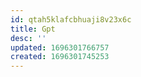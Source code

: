 ```yaml
---
id: qtah5klafcbhuaji8v23x6c
title: Gpt
desc: ''
updated: 1696301766757
created: 1696301745253
---
```


